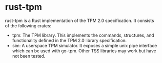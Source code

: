 # rust-tpm

rust-tpm is a Rust implementation of the TPM 2.0 specification. It consists of
the following crates:
* tpm: The TPM library. This implements the commands, structures, and
  functionality defined in the TPM 2.0 library specification.
* sim: A userspace TPM simulator. It exposes a simple unix pipe interface which
  can be used with go-tpm. Other TSS libraries may work but have not been
  tested.
